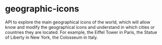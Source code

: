 # geographic-icons
API to explore the main geographical icons of the world, which will allow know and modify the geographical icons and understand in which cities or countries they are located. For example, the Eiffel Tower in Paris, the Statue of Liberty in New York, the Colosseum in Italy.
